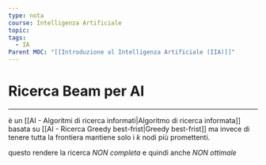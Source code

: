 ```yaml
---
type: nota
course: Intelligenza Artificiale
topic: 
tags:
  - IA
Parent MOC: "[[Introduzione al Intelligenza Artificiale (IIA)]]"
---
```


# Ricerca Beam per AI
---
è un [[AI - Algoritmi di ricerca informati|Algoritmo di ricerca informata]] basata su [[AI - Ricerca Greedy best-frist|Greedy best-frist]] ma invece di tenere tutta la frontiera mantiene solo i $k$ nodi più promettenti.

questo rendere la ricerca _NON completa_ e quindi anche _NON ottimale_
